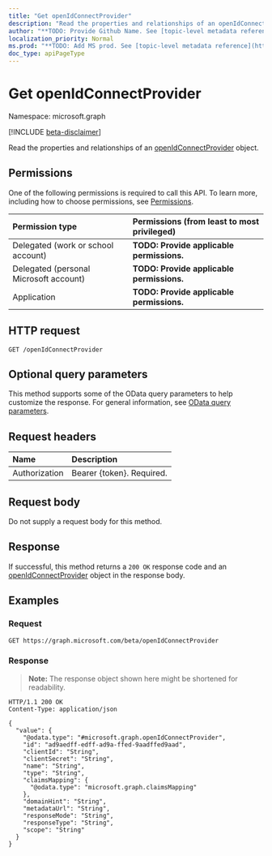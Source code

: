```yaml
---
title: "Get openIdConnectProvider"
description: "Read the properties and relationships of an openIdConnectProvider object."
author: "**TODO: Provide Github Name. See [topic-level metadata reference](https://msgo.azurewebsites.net/add/document/guidelines/metadata.html#topic-level-metadata)**"
localization_priority: Normal
ms.prod: "**TODO: Add MS prod. See [topic-level metadata reference](https://msgo.azurewebsites.net/add/document/guidelines/metadata.html#topic-level-metadata)**"
doc_type: apiPageType
---
```


# Get openIdConnectProvider
Namespace: microsoft.graph

[!INCLUDE [beta-disclaimer](../../includes/beta-disclaimer.md)]

Read the properties and relationships of an [openIdConnectProvider](../resources/openidconnectprovider.md) object.

## Permissions
One of the following permissions is required to call this API. To learn more, including how to choose permissions, see [Permissions](/graph/permissions-reference).

|Permission type|Permissions (from least to most privileged)|
|:---|:---|
|Delegated (work or school account)|**TODO: Provide applicable permissions.**|
|Delegated (personal Microsoft account)|**TODO: Provide applicable permissions.**|
|Application|**TODO: Provide applicable permissions.**|

## HTTP request

<!-- {
  "blockType": "ignored"
}
-->
``` http
GET /openIdConnectProvider
```

## Optional query parameters
This method supports some of the OData query parameters to help customize the response. For general information, see [OData query parameters](/graph/query-parameters).

## Request headers
|Name|Description|
|:---|:---|
|Authorization|Bearer {token}. Required.|

## Request body
Do not supply a request body for this method.

## Response

If successful, this method returns a `200 OK` response code and an [openIdConnectProvider](../resources/openidconnectprovider.md) object in the response body.

## Examples

### Request
<!-- {
  "blockType": "request",
  "name": "get_openidconnectprovider"
}
-->
``` http
GET https://graph.microsoft.com/beta/openIdConnectProvider
```


### Response
>**Note:** The response object shown here might be shortened for readability.
<!-- {
  "blockType": "response",
  "truncated": true,
  "@odata.type": "microsoft.graph.openIdConnectProvider"
}
-->
``` http
HTTP/1.1 200 OK
Content-Type: application/json

{
  "value": {
    "@odata.type": "#microsoft.graph.openIdConnectProvider",
    "id": "ad9aedff-edff-ad9a-ffed-9aadffed9aad",
    "clientId": "String",
    "clientSecret": "String",
    "name": "String",
    "type": "String",
    "claimsMapping": {
      "@odata.type": "microsoft.graph.claimsMapping"
    },
    "domainHint": "String",
    "metadataUrl": "String",
    "responseMode": "String",
    "responseType": "String",
    "scope": "String"
  }
}
```

